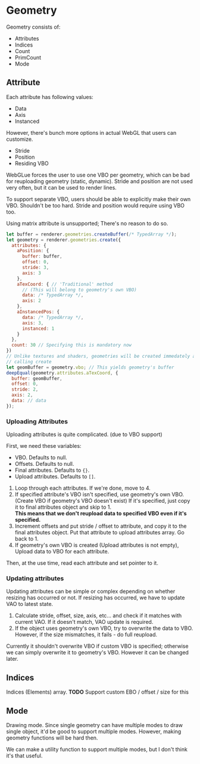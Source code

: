 # Geometry
Geometry consists of:

- Attributes
- Indices
- Count
- PrimCount
- Mode

## Attribute
Each attribute has following values:

- Data
- Axis
- Instanced

However, there's bunch more options in actual WebGL that users can customize.

- Stride
- Position
- Residing VBO

WebGLue forces the user to use one VBO per geometry, which can be bad for
reuploading geometry (static, dynamic). Stride and position are not used
very often, but it can be used to render lines.

To support separate VBO, users should be able to explicitly make their own
VBO. Shouldn't be too hard. Stride and position would require using VBO too.

Using matrix attribute is unsupported; There's no reason to do so.

```js
let buffer = renderer.geometries.createBuffer(/* TypedArray */);
let geometry = renderer.geometries.create({
  attributes: {
    aPosition: {
      buffer: buffer,
      offset: 0,
      stride: 3,
      axis: 3
    },
    aTexCoord: { // 'Traditional' method
      // (This will belong to geometry's own VBO)
      data: /* TypedArray */,
      axis: 2
    },
    aInstancedPos: {
      data: /* TypedArray */,
      axis: 3,
      instanced: 1
    }
  },
  count: 30 // Specifying this is mandatory now
})
// Unlike textures and shaders, geometries will be created immedately after
// calling create
let geomBuffer = geometry.vbo; // This yields geometry's buffer
deepEqual(geometry.attributes.aTexCoord, {
  buffer: geomBuffer,
  offset: 0,
  stride: 2,
  axis: 2,
  data: // data
});
```

### Uploading Attributes
Uploading attributes is quite complicated. (due to VBO support)

First, we need these variables:

- VBO. Defaults to null.
- Offsets. Defaults to null.
- Final attributes. Defaults to `{}`.
- Upload attributes. Defaults to `[]`.

1. Loop through each attributes. If we're done, move to 4.
2. If specified attribute's VBO isn't specified, use geometry's own VBO. (Create
   VBO if geometry's VBO doesn't exist) If it's specified, just copy it to
   final attributes object and skip to 1.  
   **This means that we don't reupload data to specified VBO even if it's
   specified.**
3. Increment offsets and put stride / offset to attribute, and copy it to the
   final attributes object. Put that attribute to upload attributes array.
   Go back to 1.
4. If geometry's own VBO is created (Upload attributes is not empty), Upload
   data to VBO for each attribute.

Then, at the use time, read each attribute and set pointer to it.

### Updating attributes
Updating attributes can be simple or complex depending on whether resizing has
occurred or not. If resizing has occurred, we have to update VAO to latest
state.

1. Calculate stride, offset, size, axis, etc... and check if it matches with
   current VAO. If it doesn't match, VAO update is required.
2. If the object uses geometry's own VBO, try to overwrite the data to VBO.
   However, if the size mismatches, it fails - do full reupload.

Currently it shouldn't overwrite VBO if custom VBO is specified; otherwise
we can simply overwrite it to geometry's VBO. However it can be changed later.

## Indices
Indices (Elements) array. **TODO** Support custom EBO / offset / size for this

## Mode
Drawing mode. Since single geometry can have multiple modes to draw single
object, it'd be good to support multiple modes. However, making geometry
functions will be hard then.

We can make a utility function to support multiple modes, but I don't think it's
that useful.
